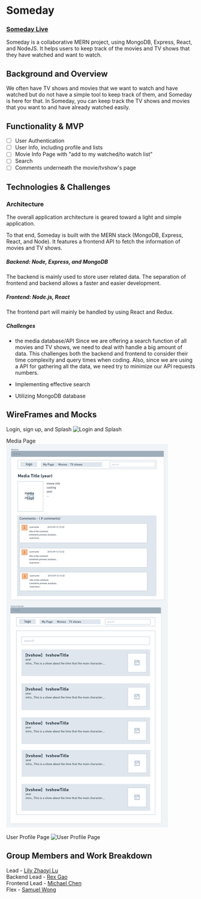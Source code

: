 # Someday

### [Someday Live](https://somedaymern.herokuapp.com/)

Someday is a collaborative MERN project, using MongoDB, Express, React, and NodeJS. It helps users to keep track of the movies and TV shows that they have watched and want to watch. 

## Background and Overview
We often have TV shows and movies that we want to watch and have watched but do not have a simple tool to keep track of them, and Someday is here for that. In Someday, you can keep track the TV shows and movies that you want to and have already watched easily.

## Functionality & MVP
- [ ] User Authentication
- [ ] User Info, including profile and lists
- [ ] Movie Info Page with "add to my watched/to watch list"
- [ ] Search
- [ ] Comments underneath the movie/tvshow's page

## Technologies & Challenges

### Architecture 
The overall application architecture is geared toward a light and simple application.

To that end, Someday is built with the MERN stack (MongoDB, Express, React, and Node). It features a frontend API to fetch the information of movies and TV shows. 

##### Backend: Node, Express, and MongoDB
The backend is mainly used to store user related data. The separation of frontend and backend allows a faster and easier development. 

##### Frontend: Node.js, React
The frontend part will mainly be handled by using React and Redux. 

##### Challenges

* the media database/API
Since we are offering a search function of all movies and TV shows, we need to deal with handle a big amount of data. This challenges both the backend and frontend to consider their time complexity and query times when coding. 
Also, since we are using a API for gathering all the data, we need try to minimize our API requests numbers. 

* Implementing effective search
* Utilizing MongoDB database 

## WireFrames and Mocks
Login, sign up, and Splash
![Login and Splash](https://github.com/lilyzhaoyilu/someday/blob/main/assets/Login%20%26%20Splash.png)

Media Page
![Media Page and search page](https://github.com/lilyzhaoyilu/someday/blob/main/assets/media%20page%20and%20search%20result.png)

User Profile Page
![User Profile Page](https://github.com/lilyzhaoyilu/someday/blob/main/assets/userpage.png)

## Group Members and Work Breakdown
Lead - [Lily Zhaoyi Lu](https://github.com/lilyzhaoyilu)   
Backend Lead - [Rex Gao](https://github.com/rexgao22)   
Frontend Lead - [Michael Chen](https://github.com/atlasneiko)   
Flex - [Samuel Wong](https://github.com/Requiem-of-Zero)   
